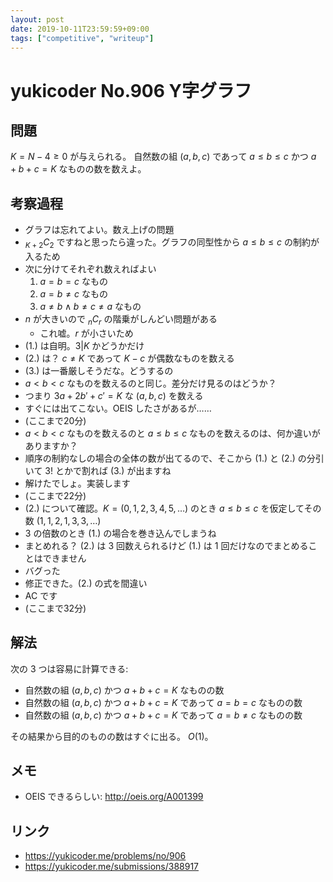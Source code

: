 ```yaml
---
layout: post
date: 2019-10-11T23:59:59+09:00
tags: ["competitive", "writeup"]
---
```


# yukicoder No.906 Y字グラフ

## 問題

$K = N - 4 \ge 0$ が与えられる。
自然数の組 $(a, b, c)$ であって $a \le b \le c$ かつ $a + b + c = K$ なものの数を数えよ。

## 考察過程

-   グラフは忘れてよい。数え上げの問題
-   ${} _ {K + 2} C _ 2$ ですねと思ったら違った。グラフの同型性から $a \le b \le c$ の制約が入るため
-   次に分けてそれぞれ数えればよい
    1.  $a = b = c$ なもの
    2.  $a = b \ne c$ なもの
    3.  $a \ne b \land b \ne c \ne a$ なもの
-   $n$ が大きいので ${} _ n C _ r$ の階乗がしんどい問題がある
    -   これ嘘。$r$ が小さいため
-   (1.) は自明。$3 | K$ かどうかだけ
-   (2.) は？ $c \ne K$ であって $K - c$ が偶数なものを数える
-   (3.) は一番厳しそうだな。どうするの
-   $a \lt b \lt c$ なものを数えるのと同じ。差分だけ見るのはどうか？
-   つまり $3a + 2b' + c' = K$ な $(a, b, c)$ を数える
-   すぐには出てこない。OEIS したさがあるが……
-   (ここまで20分)
-   $a \lt b \lt c$ なものを数えるのと $a \le b \le c$ なものを数えるのは、何か違いがありますか？
-   順序の制約なしの場合の全体の数が出てるので、そこから (1.) と (2.) の分引いて $3!$ とかで割れば (3.) が出ますね
-   解けたでしょ。実装します
-   (ここまで22分)
-   (2.) について確認。$K = (0, 1, 2, 3, 4, 5, \dots)$ のとき $a \le b \le c$ を仮定してその数 $(1, 1, 2, 1, 3, 3, \dots)$
-   $3$ の倍数のとき (1.) の場合を巻き込んでしまうね
-   まとめれる？ (2.) は $3$ 回数えられるけど (1.) は $1$ 回だけなのでまとめることはできません
-   バグった
-   修正できた。(2.) の式を間違い
-   AC です
-   (ここまで32分)

## 解法

次の $3$ つは容易に計算できる:

-   自然数の組 $(a, b, c)$ かつ $a + b + c = K$ なものの数
-   自然数の組 $(a, b, c)$ かつ $a + b + c = K$ であって $a = b = c$ なものの数
-   自然数の組 $(a, b, c)$ かつ $a + b + c = K$ であって $a = b \ne c$ なものの数

その結果から目的のものの数はすぐに出る。
$O(1)$。

## メモ

-   OEIS できるらしい: <http://oeis.org/A001399>

## リンク

-   <https://yukicoder.me/problems/no/906>
-   <https://yukicoder.me/submissions/388917>
